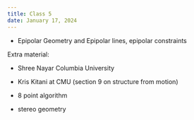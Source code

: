 ```yaml
---
title: Class 5
date: January 17, 2024
---
```


- Epipolar Geometry and Epipolar lines, epipolar constraints


Extra material:

- Shree Nayar Columbia University
- Kris Kitani at CMU (section 9 on structure from motion)



- 8 point algorithm
- stereo geometry

